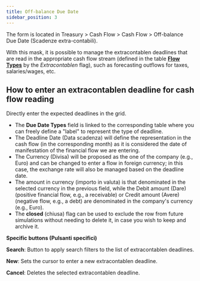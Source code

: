 ```yaml
---
title: Off-balance Due Date
sidebar_position: 3
---
```


The form is located in Treasury > Cash Flow > Cash Flow > Off-balance Due Date (Scadenze extra-contabili).

With this mask, it is possible to manage the extracontablen deadlines that are read in the appropriate cash flow stream (defined in the table [**Flow Types**](/docs/configurations/tables/treasury/cash-flow-module-tables/flux-types) by the *Extracontablen* flag), such as forecasting outflows for taxes, salaries/wages, etc.

## How to enter an extracontablen deadline for cash flow reading

Directly enter the expected deadlines in the grid.

- The **Due Date Types** field is linked to the corresponding table where you can freely define a "label" to represent the type of deadline.
- The Deadline Date (Data scadenza) will define the representation in the cash flow (in the corresponding month) as it is considered the date of manifestation of the financial flow we are entering.
- The Currency (Divisa) will be proposed as the one of the company (e.g., Euro) and can be changed to enter a flow in foreign currency; in this case, the exchange rate will also be managed based on the deadline date.
- The amount in currency (importo in valuta) is that denominated in the selected currency in the previous field, while the Debit amount (Dare) (positive financial flow, e.g., a receivable) or Credit amount (Avere) (negative flow, e.g., a debt) are denominated in the company's currency (e.g., Euro).
- The **closed** (chiusa) flag can be used to exclude the row from future simulations without needing to delete it, in case you wish to keep and archive it.

**Specific buttons (Pulsanti specifici)**

**Search**: Button to apply search filters to the list of extracontablen deadlines.

**New**: Sets the cursor to enter a new extracontablen deadline.

**Cancel**: Deletes the selected extracontablen deadline.
